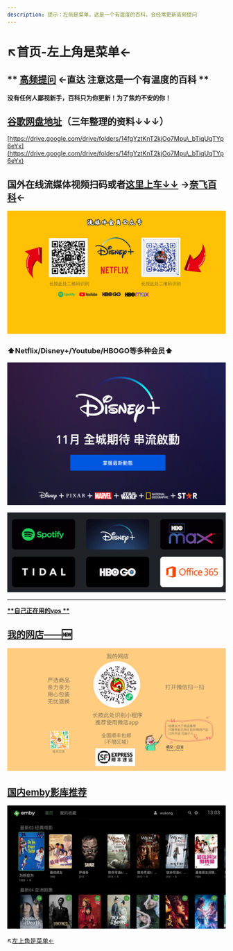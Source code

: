 ```yaml
---
description: 提示：左侧是菜单，这是一个有温度的百科，会经常更新高频提问
---
```


# ↖️首页-左上角是菜单←

## ** **[**高频提问**](gao-pin-ti-wen.md)** ←直达 注意这是一个有温度的百科 **

**没有任何人鄙视新手，百科只为你更新！为了焦灼不安的你！**

## [谷歌网盘地址](https://drive.google.com/drive/folders/14fgYztKnT2kjOo7Mpu\_bTiqUqTYp6eYx)（三年整理的资料↓↓↓）

[https://drive.google.com/drive/folders/14fgYztKnT2kjOo7Mpu\_bTiqUqTYp6eYx](https://drive.google.com/drive/folders/14fgYztKnT2kjOo7Mpu\_bTiqUqTYp6eYx)

## 国外在线流媒体视频扫码或者[这里上车↓↓](https://naifei.pro/m/?rid=1p5c6) →[奈飞百科](nai-fei-ying-pian-tui-jian.md)←

![](<.gitbook/assets/liu-mei-ti-he-zu- (1).png>)

### ⬆️Netflix/Disney+/Youtube/HBOGO等多种会员⬆️

![11月迪士尼流媒体将登陆港台地区](.gitbook/assets/jie-ping-20210831-xia-wu-9.07.30.png)

![](.gitbook/assets/jie-ping-20210831-xia-wu-9.35.08.png)

****

****[**自己正在用的vps **](https://i.ok4.icu/9Wy)****

## ****[**我的网店——🆕**](https://app.gitbook.com/@didiboy0702/s/wukongdaily/wo-de-wei-dian#wei-dian-de-fan-kui)****

![](.gitbook/assets/wo-de-wang-dian-.png)

## [国内emby影库推荐](emby-ying-ku-tui-jian-kuo-he-guo-nei.md)

![](<.gitbook/assets/image (14).png>)

↖️[左上角是菜单←](gao-pin-ti-wen.md)

